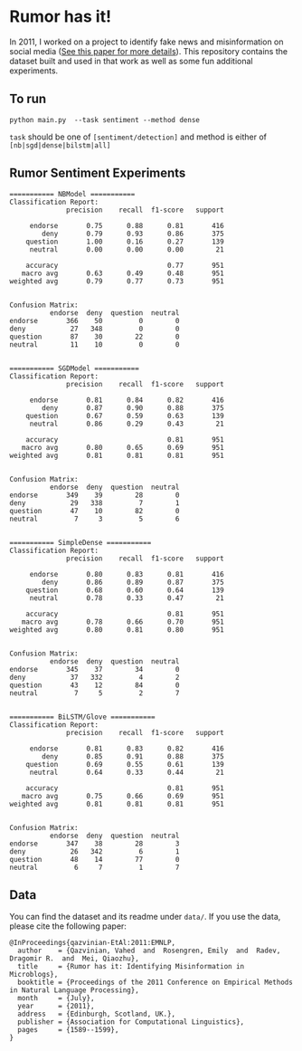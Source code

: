 # Rumor has it!
In 2011, I worked on a project to identify fake news and misinformation on social media ([See this paper for more details](https://www.aclweb.org/anthology/D11-1147)). This repository contains the dataset built and used in that work as well as some fun additional experiments.

## To run
`python main.py  --task sentiment --method dense`

`task` should be one of `[sentiment/detection]` and method is either of `[nb|sgd|dense|bilstm|all]`

## Rumor Sentiment Experiments


```
=========== NBModel ===========
Classification Report:
              precision    recall  f1-score   support

     endorse       0.75      0.88      0.81       416
        deny       0.79      0.93      0.86       375
    question       1.00      0.16      0.27       139
     neutral       0.00      0.00      0.00        21

    accuracy                           0.77       951
   macro avg       0.63      0.49      0.48       951
weighted avg       0.79      0.77      0.73       951


Confusion Matrix:
          endorse  deny  question  neutral
endorse       366    50         0        0
deny           27   348         0        0
question       87    30        22        0
neutral        11    10         0        0


=========== SGDModel ===========
Classification Report:
              precision    recall  f1-score   support

     endorse       0.81      0.84      0.82       416
        deny       0.87      0.90      0.88       375
    question       0.67      0.59      0.63       139
     neutral       0.86      0.29      0.43        21

    accuracy                           0.81       951
   macro avg       0.80      0.65      0.69       951
weighted avg       0.81      0.81      0.81       951


Confusion Matrix:
          endorse  deny  question  neutral
endorse       349    39        28        0
deny           29   338         7        1
question       47    10        82        0
neutral         7     3         5        6


=========== SimpleDense ===========
Classification Report:
              precision    recall  f1-score   support

     endorse       0.80      0.83      0.81       416
        deny       0.86      0.89      0.87       375
    question       0.68      0.60      0.64       139
     neutral       0.78      0.33      0.47        21

    accuracy                           0.81       951
   macro avg       0.78      0.66      0.70       951
weighted avg       0.80      0.81      0.80       951


Confusion Matrix:
          endorse  deny  question  neutral
endorse       345    37        34        0
deny           37   332         4        2
question       43    12        84        0
neutral         7     5         2        7


=========== BiLSTM/Glove ===========
Classification Report:
              precision    recall  f1-score   support

     endorse       0.81      0.83      0.82       416
        deny       0.85      0.91      0.88       375
    question       0.69      0.55      0.61       139
     neutral       0.64      0.33      0.44        21

    accuracy                           0.81       951
   macro avg       0.75      0.66      0.69       951
weighted avg       0.81      0.81      0.81       951


Confusion Matrix:
          endorse  deny  question  neutral
endorse       347    38        28        3
deny           26   342         6        1
question       48    14        77        0
neutral         6     7         1        7
```


## Data
You can find the dataset and its readme under `data/`. If you use the data, please cite the following paper:

```
@InProceedings{qazvinian-EtAl:2011:EMNLP,
  author    = {Qazvinian, Vahed  and  Rosengren, Emily  and  Radev, Dragomir R.  and  Mei, Qiaozhu},
  title     = {Rumor has it: Identifying Misinformation in Microblogs},
  booktitle = {Proceedings of the 2011 Conference on Empirical Methods in Natural Language Processing},
  month     = {July},
  year      = {2011},
  address   = {Edinburgh, Scotland, UK.},
  publisher = {Association for Computational Linguistics},
  pages     = {1589--1599},
}
```
